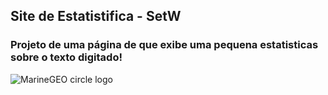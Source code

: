 ## Site de Estatistifica - SetW
### Projeto de uma página de que exibe uma pequena estatisticas sobre o texto digitado!

![MarineGEO circle logo](https://gusvioli.github.io/static/media/bgprojeto4.2cf22de248b78437b080.png "MarineGEO logo")
